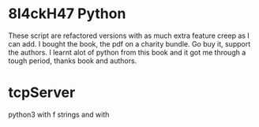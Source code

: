 # 8l4ckH47 Python 

These script are refactored versions with as much extra feature creep as I can add.
I bought the book, the pdf on a charity bundle. Go buy it, support the authors.
I learnt alot of python from this book and it got me through a tough period, thanks book and authors.

# tcpServer

python3 with f strings and with  
